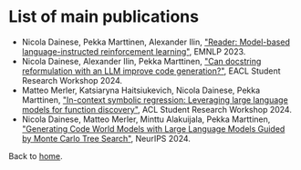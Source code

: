 # List of main publications

- Nicola Dainese, Pekka Marttinen, Alexander Ilin, ["Reader: Model-based language-instructed reinforcement learning"](https://aclanthology.org/2023.emnlp-main.1032/), EMNLP 2023.
- Nicola Dainese, Alexander Ilin, Pekka Marttinen, ["Can docstring reformulation with an LLM improve code generation?"](https://aclanthology.org/2024.eacl-srw.24/), EACL Student Research Workshop 2024.
- Matteo Merler, Katsiaryna Haitsiukevich, Nicola Dainese, Pekka Marttinen, ["In-context symbolic regression: Leveraging large language models for function discovery"](https://aclanthology.org/2024.acl-srw.49/), ACL Student Research Workshop 2024.
- Nicola Dainese, Matteo Merler, Minttu Alakuijala, Pekka Marttinen, ["Generating Code World Models with Large Language Models Guided by Monte Carlo Tree Search"](https://arxiv.org/abs/2405.15383), NeurIPS 2024.
  
Back to [home](index.md).
